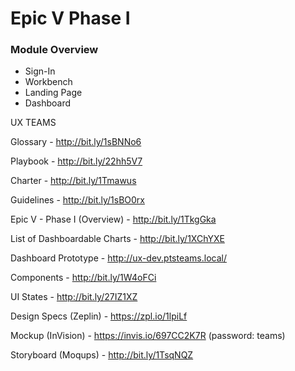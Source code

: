# Epic V Phase I

### Module Overview

- Sign-In
- Workbench
- Landing Page
- Dashboard

UX TEAMS

Glossary - http://bit.ly/1sBNNo6

Playbook - http://bit.ly/22hh5V7

Charter - http://bit.ly/1Tmawus

Guidelines - http://bit.ly/1sBO0rx

Epic V - Phase I (Overview) - http://bit.ly/1TkgGka

List of Dashboardable Charts - http://bit.ly/1XChYXE

Dashboard Prototype - http://ux-dev.ptsteams.local/

Components  - http://bit.ly/1W4oFCi

UI States - http://bit.ly/27IZ1XZ

Design Specs (Zeplin) - https://zpl.io/1lpiLf

Mockup (InVision) - https://invis.io/697CC2K7R (password: teams)

Storyboard (Moqups)  - http://bit.ly/1TsqNQZ


